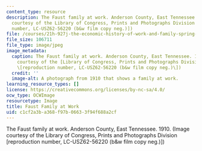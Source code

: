 ```yaml
---
content_type: resource
description: The Faust family at work. Anderson County, East Tennessee. 1910. (Image
  courtesy of the Library of Congress, Prints and Photographs Division [reproduction
  number, LC-USZ62-56220 (b&w film copy neg.)])
file: /courses/21h-927j-the-economic-history-of-work-and-family-spring-2005/c1cf2a3ba368f97b06633f94f688a2cf_21h-927js05.jpg
file_size: 106711
file_type: image/jpeg
image_metadata:
  caption: The Faust family at work. Anderson County, East Tennessee. 1910. (Image
    courtesy of the [Library of Congress, Prints and Photographs Division](http://www.loc.gov/rr/print/)
    \[reproduction number, LC-USZ62-56220 (b&w film copy neg.)\])
  credit: ''
  image-alt: A photograph from 1910 that shows a family at work.
learning_resource_types: []
license: https://creativecommons.org/licenses/by-nc-sa/4.0/
ocw_type: OCWImage
resourcetype: Image
title: Faust Family at Work
uid: c1cf2a3b-a368-f97b-0663-3f94f688a2cf
---
```

The Faust family at work. Anderson County, East Tennessee. 1910. (Image courtesy of the Library of Congress, Prints and Photographs Division [reproduction number, LC-USZ62-56220 (b&w film copy neg.)])